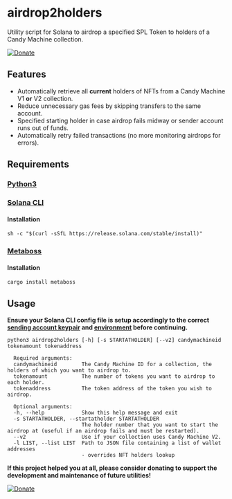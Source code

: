 # airdrop2holders
Utility script for Solana to airdrop a specified SPL Token to holders of a Candy Machine collection.

[![Donate](https://img.shields.io/badge/Donate-PayPal-green.svg)](https://www.paypal.com/donate/?hosted_button_id=KVTJPB8Z4DA8G)

## Features
- Automatically retrieve all **current** holders of NFTs from a Candy Machine V1 **or** V2 collection.
- Reduce unnecessary gas fees by skipping transfers to the same account.
- Specified starting holder in case airdrop fails midway or sender account runs out of funds.
- Automatically retry failed transactions (no more monitoring airdrops for errors).

## Requirements
### [Python3](https://www.python.org/downloads/)
### [Solana CLI](https://docs.solana.com/cli/install-solana-cli-tools)
#### Installation
```
sh -c "$(curl -sSfL https://release.solana.com/stable/install)"
```
### [Metaboss](https://github.com/samuelvanderwaal/metaboss)
#### Installation
```
cargo install metaboss
```
## Usage
**Ensure your Solana CLI config file is setup accordingly to the correct [sending account keypair](https://docs.solana.com/cli/transfer-tokens) and [environment](https://docs.solana.com/cli/choose-a-cluster) before continuing.**

```
python3 airdrop2holders [-h] [-s STARTATHOLDER] [--v2] candymachineid tokenamount tokenaddress
```
```
  Required arguments:
  candymachineid        The Candy Machine ID for a collection, the holders of which you want to airdrop to.
  tokenamount           The number of tokens you want to airdrop to each holder.
  tokenaddress          The token address of the token you wish to airdrop.
  
  Optional arguments:
  -h, --help            Show this help message and exit
  -s STARTATHOLDER, --startatholder STARTATHOLDER
                        The holder number that you want to start the airdrop at (useful if an airdrop fails and must be restarted).
  --v2                  Use if your collection uses Candy Machine V2.
  -l LIST, --list LIST  Path to JSON file containing a list of wallet addresses
                        - overrides NFT holders lookup
```

**If this project helped you at all, please consider donating to support the development and maintenance of future utilities!**

[![Donate](https://img.shields.io/badge/Donate-PayPal-green.svg)](https://www.paypal.com/donate/?hosted_button_id=KVTJPB8Z4DA8G)
